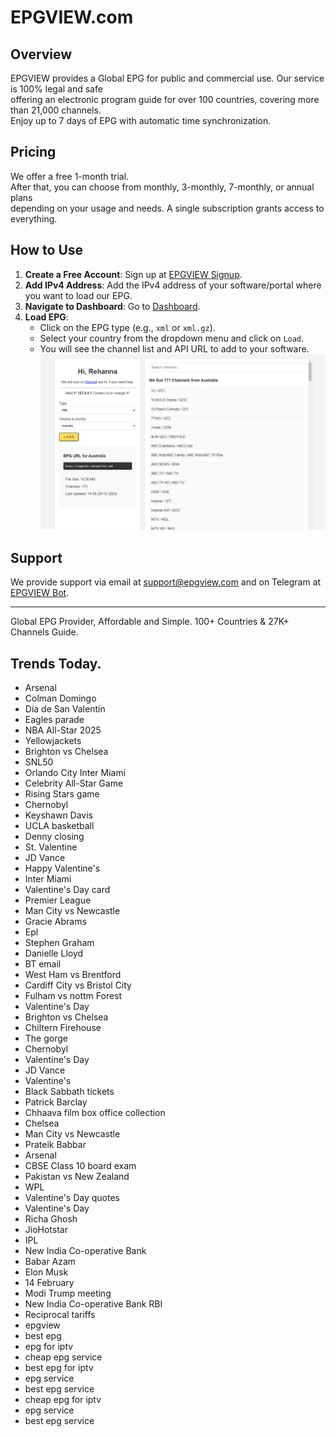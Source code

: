 # EPGVIEW.com



## Overview
EPGVIEW provides a Global EPG for public and commercial use. Our service is 100% legal and safe\
offering an electronic program guide for over 100 countries, covering more than 21,000 channels.\
Enjoy up to 7 days of EPG with automatic time synchronization.

## Pricing
We offer a free 1-month trial. \
After that, you can choose from monthly, 3-monthly, 7-monthly, or annual plans \
depending on your usage and needs. A single subscription grants access to everything.

## How to Use
1. **Create a Free Account**: Sign up at [EPGVIEW Signup](https://epgview.com/signup.php).
2. **Add IPv4 Address**: Add the IPv4 address of your software/portal where you want to load our EPG.
3. **Navigate to Dashboard**: Go to [Dashboard](https://epgview.com/dashboard.php).
4. **Load EPG**:
   - Click on the EPG type (e.g., `xml` or `xml.gz`).
   - Select your country from the dropdown menu and click on `Load`.
   - You will see the channel list and API URL to add to your software.
![EPGVIEW](img/dashboard.png)
## Support
We provide support via email at [support@epgview.com](mailto:support@epgview.com) and on Telegram at [EPGVIEW Bot](https://t.me/epgview_bot).

---

Global EPG Provider, Affordable and Simple. 100+ Countries & 27K+ Channels Guide.

## Trends Today.

- Arsenal
- Colman Domingo
- Día de San Valentín
- Eagles parade
- NBA All-Star 2025
- Yellowjackets
- Brighton vs Chelsea
- SNL50
- Orlando City  Inter Miami
- Celebrity All-Star Game
- Rising Stars game
- Chernobyl
- Keyshawn Davis
- UCLA basketball
- Denny closing
- St. Valentine
- JD Vance
- Happy Valentine's
- Inter Miami
- Valentine's Day card
- Premier League
- Man City vs Newcastle
- Gracie Abrams
- Epl
- Stephen Graham
- Danielle Lloyd
- BT email
- West Ham vs Brentford
- Cardiff City vs Bristol City
- Fulham vs nottm Forest
- Valentine's Day
- Brighton vs Chelsea
- Chiltern Firehouse
- The gorge
- Chernobyl
- Valentine's Day
- JD Vance
- Valentine's
- Black Sabbath tickets
- Patrick Barclay
- Chhaava film box office collection
- Chelsea
- Man City vs Newcastle
- Prateik Babbar
- Arsenal
- CBSE Class 10 board exam
- Pakistan vs New Zealand
- WPL
- Valentine's Day quotes
- Valentine's Day
- Richa Ghosh
- JioHotstar
- IPL
- New India Co-operative Bank
- Babar Azam
- Elon Musk
- 14 February
- Modi Trump meeting
- New India Co-operative Bank RBI
- Reciprocal tariffs
- epgview
- best epg
- epg for iptv
- cheap epg service
- best epg for iptv
- epg service
- best epg service
- cheap epg for iptv
- epg service
- best epg service

